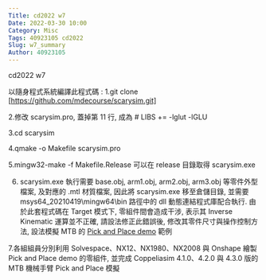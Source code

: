 ```yaml
---
Title: cd2022 w7
Date: 2022-03-30 10:00
Category: Misc
Tags: 40923105 cd2022
Slug: w7_summary
Author: 40923105
---
```


cd2022 w7

<!-- PELICAN_END_SUMMARY -->

以隨身程式系統編譯此程式碼 :
1.git clone [https://github.com/mdecourse/scarysim.git]

2.修改 scarysim.pro, 蓋掉第 11 行, 成為 # LIBS     += -lglut -lGLU

3.cd scarysim

4.qmake -o Makefile scarysim.pro

5.mingw32-make -f Makefile.Release 可以在 release 目錄取得 scarysim.exe

6. scarysim.exe 執行需要 base.obj, arm1.obj, arm2.obj, arm3.obj 等零件外型檔案, 及對應的 .mtl 材質檔案, 因此將 scarysim.exe 移至倉儲目錄, 並需要 msys64_20210419\mingw64\bin 路徑中的 dll 動態連結程式庫配合執行.
由於此套程式碼在 Target 模式下, 零組件間會造成干涉, 表示其 Inverse Kinematic 運算並不正確, 請設法修正此錯誤後, 修改其零件尺寸與操作控制方法, 設法模擬 MTB 的 [Pick and Place demo] 範例

7.各組組員分別利用 Solvespace、NX12、NX1980、NX2008 與 Onshape 繪製 Pick and Place demo 的零組件, 並完成 Coppeliasim 4.1.0、4.2.0 與 4.3.0 版的 MTB 機械手臂 Pick and Place 模擬

[https://github.com/mdecourse/scarysim.git]:https://github.com/mdecourse/scarysim.git
[Pick and Place demo]:https://www.youtube.com/results?search_query=mtb+robot